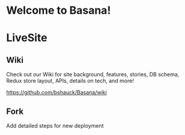 # Welcome to Basana!

# LiveSite

## Wiki

Check out our Wiki for site background, features, stories, DB schema, Redux store layout, APIs, details on tech, and more!

https://github.com/bshauck/Basana/wiki


## Fork

Add detailed steps for new deployment